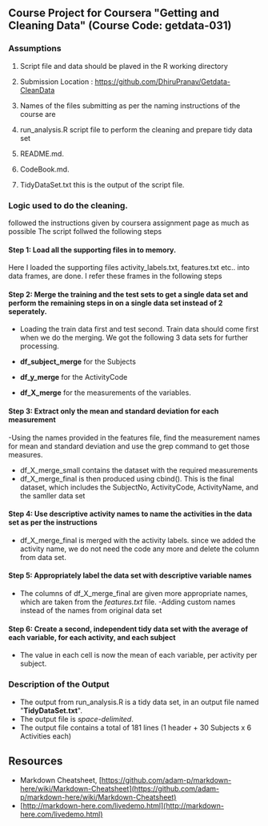 
## Course Project for Coursera "Getting and Cleaning Data" (Course Code: getdata-031)

### Assumptions
1. Script file and data should be plaved in the R working directory

2. Submission Location : https://github.com/DhiruPranav/Getdata-CleanData

4. Names of the files submitting as per the naming instructions of the course are
 1. run_analysis.R script file to perform the cleaning and prepare tidy data set
 2. README.md.
 3. CodeBook.md. 
 4. TidyDataSet.txt  this is the output of the script file.


### Logic used to do the cleaning.

followed the instructions given by coursera assignment page as much as possible
The script follwed the following steps

#### Step 1: Load all the supporting files in to memory.
Here I loaded the supporting files activity_labels.txt, features.txt etc.. into data frames, are done. 
I refer these frames in the following steps
	
#### Step 2: Merge the training and the test sets to get a single data set and perform the remaining steps in on a single data set instead of 2 seperately.
- Loading the train data first and test second.
Train data should come first when we do the merging.
We got the following 3 data sets for further processing.

 - **df_subject_merge** for the Subjects
 - **df_y_merge** for the ActivityCode
 - **df_X_merge** for the measurements of the variables.


#### Step 3: Extract only the mean and standard deviation for each measurement
-Using the names provided in the features file, find the measurement names for mean and standard deviation and use the grep command to get those measures.
- df_X_merge_small contains the dataset with the required measurements
- df_X_merge_final is then produced using cbind(). This is the final dataset, which includes the SubjectNo, ActivityCode, ActivityName, and the samller data set

#### Step 4: Use descriptive activity names to name the activities in the data set as per the instructions
- df_X_merge_final is merged with the activity labels. 
since we added the activity name, we do not need the code any more and delete the column from data set.

#### Step 5: Appropriately label the data set with descriptive variable names
- The columns of df_X_merge_final are given more appropriate names, which are taken from the *features.txt* file.
-Adding custom names instead of the names from original data set


#### Step 6: Create a second, independent tidy data set with the average of each variable, for each activity, and each subject
- The value in each cell is now the mean of each variable, per activity per subject.


### Description of the Output
- The output from run_analysis.R is a tidy data set, in an output file named "**TidyDataSet.txt**". 
- The output file is *space-delimited*.
- The output file contains a total of 181 lines (1 header + 30 Subjects x 6 Activities each)


## Resources
- Markdown Cheatsheet, [https://github.com/adam-p/markdown-here/wiki/Markdown-Cheatsheet](https://github.com/adam-p/markdown-here/wiki/Markdown-Cheatsheet)
- [http://markdown-here.com/livedemo.html](http://markdown-here.com/livedemo.html) 
